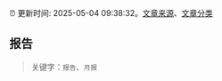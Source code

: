 :alarm_clock: 更新时间: 2025-05-04 09:38:32。[文章来源](/README.md)、[文章分类](/TAGS.md)

## 报告


> 关键字：`报告`、`月报`



